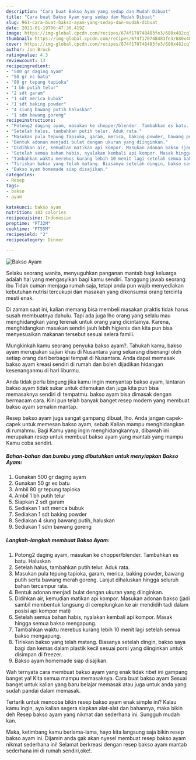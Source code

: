 ```yaml
---
description: "Cara buat Bakso Ayam yang sedap dan Mudah Dibuat"
title: "Cara buat Bakso Ayam yang sedap dan Mudah Dibuat"
slug: 961-cara-buat-bakso-ayam-yang-sedap-dan-mudah-dibuat
date: 2021-01-19T06:47:30.419Z
image: https://img-global.cpcdn.com/recipes/674f170748483fe3/680x482cq70/bakso-ayam-foto-resep-utama.jpg
thumbnail: https://img-global.cpcdn.com/recipes/674f170748483fe3/680x482cq70/bakso-ayam-foto-resep-utama.jpg
cover: https://img-global.cpcdn.com/recipes/674f170748483fe3/680x482cq70/bakso-ayam-foto-resep-utama.jpg
author: Jon Brock
ratingvalue: 4.3
reviewcount: 13
recipeingredient:
- "500 gr daging ayam"
- "50 gr es batu"
- "80 gr tepung tapioka"
- "1 bh putih telur"
- "2 sdt garam"
- "1 sdt merica bubuk"
- "1 sdt baking powder"
- "4 siung bawang putih haluskan"
- "1 sdm bawang goreng"
recipeinstructions:
- "Potong2 daging ayam, masukan ke chopper/blender. Tambahkan es batu. Haluskan"
- "Setelah halus, tambahkan putih telur. Aduk rata."
- "Masukan pula tepung tapioka, garam, merica, baking powder, bawang putih serta bawang merah goreng. Lanjut dihaluskan hingga seluruh bahan tercampur rata."
- "Bentuk adonan menjadi bulat dengan ukuran yang diinginkan."
- "Didihkan air, kemudian matikan api kompor. Masukan adonan bakso (jadi sambil membentuk langsung di cemplungkan ke air mendidih tadi dalam posisi api kompor mati)"
- "Setelah semua bahan habis, nyalakan kembali api kompor. Masak hingga semua bakso mengapung."
- "Tambahkan waktu merebus kurang lebih 10 menit lagi setelah semua bakso mengapung."
- "Tiriskan bakso yang telah matang. Biasanya setelah dingin, bakso saya bagi dan kemas dalam plastik kecil sesuai porsi yang diinginkan untuk disimpan di freezer."
- "Bakso ayam homemade siap disajikan."
categories:
- Resep
tags:
- bakso
- ayam

katakunci: bakso ayam 
nutrition: 183 calories
recipecuisine: Indonesian
preptime: "PT32M"
cooktime: "PT55M"
recipeyield: "2"
recipecategory: Dinner

---
```



![Bakso Ayam](https://img-global.cpcdn.com/recipes/674f170748483fe3/680x482cq70/bakso-ayam-foto-resep-utama.jpg)

Selaku seorang wanita, menyuguhkan panganan mantab bagi keluarga adalah hal yang mengasyikan bagi kamu sendiri. Tanggung jawab seorang ibu Tidak cuman menjaga rumah saja, tetapi anda pun wajib menyediakan kebutuhan nutrisi tercukupi dan masakan yang dikonsumsi orang tercinta mesti enak.

Di zaman  saat ini, kalian memang bisa membeli masakan praktis tidak harus susah membuatnya dahulu. Tapi ada juga lho orang yang selalu mau menghidangkan yang terenak untuk orang yang dicintainya. Karena, menghidangkan masakan sendiri jauh lebih higienis dan kita pun bisa menyesuaikan makanan tersebut sesuai selera famili. 



Mungkinkah kamu seorang penyuka bakso ayam?. Tahukah kamu, bakso ayam merupakan sajian khas di Nusantara yang sekarang disenangi oleh setiap orang dari berbagai tempat di Nusantara. Anda dapat memasak bakso ayam kreasi sendiri di rumah dan boleh dijadikan hidangan kesenanganmu di hari liburmu.

Anda tidak perlu bingung jika kamu ingin menyantap bakso ayam, lantaran bakso ayam tidak sukar untuk ditemukan dan juga kita pun bisa memasaknya sendiri di tempatmu. bakso ayam bisa dimasak dengan bermacam cara. Kini pun telah banyak banget resep modern yang membuat bakso ayam semakin mantap.

Resep bakso ayam juga sangat gampang dibuat, lho. Anda jangan capek-capek untuk memesan bakso ayam, sebab Kalian mampu menghidangkan di rumahmu. Bagi Kamu yang ingin menghidangkannya, dibawah ini merupakan resep untuk membuat bakso ayam yang mantab yang mampu Kamu coba sendiri.

<!--inarticleads1-->

##### Bahan-bahan dan bumbu yang dibutuhkan untuk menyiapkan Bakso Ayam:

1. Gunakan 500 gr daging ayam
1. Gunakan 50 gr es batu
1. Ambil 80 gr tepung tapioka
1. Ambil 1 bh putih telur
1. Siapkan 2 sdt garam
1. Sediakan 1 sdt merica bubuk
1. Sediakan 1 sdt baking powder
1. Sediakan 4 siung bawang putih, haluskan
1. Sediakan 1 sdm bawang goreng




<!--inarticleads2-->

##### Langkah-langkah membuat Bakso Ayam:

1. Potong2 daging ayam, masukan ke chopper/blender. Tambahkan es batu. Haluskan
1. Setelah halus, tambahkan putih telur. Aduk rata.
1. Masukan pula tepung tapioka, garam, merica, baking powder, bawang putih serta bawang merah goreng. Lanjut dihaluskan hingga seluruh bahan tercampur rata.
1. Bentuk adonan menjadi bulat dengan ukuran yang diinginkan.
1. Didihkan air, kemudian matikan api kompor. Masukan adonan bakso (jadi sambil membentuk langsung di cemplungkan ke air mendidih tadi dalam posisi api kompor mati)
1. Setelah semua bahan habis, nyalakan kembali api kompor. Masak hingga semua bakso mengapung.
1. Tambahkan waktu merebus kurang lebih 10 menit lagi setelah semua bakso mengapung.
1. Tiriskan bakso yang telah matang. Biasanya setelah dingin, bakso saya bagi dan kemas dalam plastik kecil sesuai porsi yang diinginkan untuk disimpan di freezer.
1. Bakso ayam homemade siap disajikan.




Wah ternyata cara membuat bakso ayam yang enak tidak ribet ini gampang banget ya! Kita semua mampu memasaknya. Cara buat bakso ayam Sesuai banget untuk kalian yang baru belajar memasak atau juga untuk anda yang sudah pandai dalam memasak.

Tertarik untuk mencoba bikin resep bakso ayam enak simple ini? Kalau kamu ingin, ayo kalian segera siapkan alat-alat dan bahannya, maka bikin deh Resep bakso ayam yang nikmat dan sederhana ini. Sungguh mudah kan. 

Maka, ketimbang kamu berlama-lama, hayo kita langsung saja bikin resep bakso ayam ini. Dijamin anda gak akan nyesel membuat resep bakso ayam nikmat sederhana ini! Selamat berkreasi dengan resep bakso ayam mantab sederhana ini di rumah sendiri,oke!.

